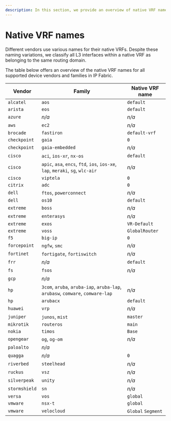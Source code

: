 ```yaml
---
description: In this section, we provide an overview of native VRF names for all device vendors and families supported in IP Fabric.
---
```


# Native VRF names

Different vendors use various names for their native VRFs. Despite these naming variations, we classify all L3 interfaces within a native VRF as belonging to the same routing domain.

The table below offers an overview of the native VRF names for all supported device vendors and families in IP Fabric.

| Vendor | Family  | Native VRF name |
| -------|---------|---------------- |
| `alcatel` | `aos` | `default` |
| `arista` | `eos` | `default` |
| `azure` | *n/a* | *n/a* |
| `aws` | `ec2` | *n/a* |
| `brocade` | `fastiron` | `default-vrf` |
| `checkpoint` | `gaia` | `0` |
| `checkpoint` | `gaia-embedded` | *n/a* |
| `cisco` | `aci`, `ios-xr`, `nx-os` |  `default` |
| `cisco` | `apic`, `asa`, `encs`, `ftd`, `ios`, `ios-xe`, `lap`, `meraki`, `sg`, `wlc-air` | *n/a* |
| `cisco` | `viptela` | `0` |
| `citrix` | `adc` | `0` |
| `dell` | `ftos`, `powerconnect` | *n/a* |
| `dell` | `os10` | `default` |
| `extreme` | `boss` | *n/a* |
| `extreme` | `enterasys` | *n/a* |
| `extreme` | `exos` | `VR-Default` |
| `extreme` | `voss` | `GlobalRouter` |
| `f5` | `big-ip` | `0` |
| `forcepoint` | `ngfw`, `smc` | *n/a* |
| `fortinet` | `fortigate`, `fortiswitch` | *n/a* |
| `frr` | *n/a* | `default` |
| `fs` | `fsos` | *n/a* |
| `gcp` | *n/a* |  |
| `hp` | `3com`, `aruba`, `aruba-iap`, `aruba-lap`, `arubasw`, `comware`, `comware-lap` | *n/a* |
| `hp` | `arubacx` | `default` |
| `huawei` | `vrp` | *n/a* |
| `juniper` | `junos`, `mist` | `master` |
| `mikrotik` | `routeros` | `main` |
| `nokia` | `timos` | `Base` |
| `opengear` | `og`, `og-om` | *n/a* |
| `paloalto` | *n/a* |  |
| `quagga` | *n/a* | `0` |
| `riverbed` | `steelhead` | *n/a* |
| `ruckus` | `vsz` | *n/a* |
| `silverpeak` | `unity` | *n/a* |
| `stormshield` | `sn` | *n/a* |
| `versa` | `vos` | `global` |
| `vmware` | `nsx-t` | `global` |
| `vmware` | `velocloud` | `Global` `Segment` |
